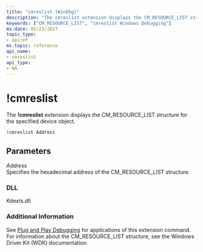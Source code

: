 ```yaml
---
title: "cmreslist (WinDbg)"
description: "The cmreslist extension displays the CM_RESOURCE_LIST structure for the specified device object."
keywords: ["CM_RESOURCE_LIST", "cmreslist Windows Debugging"]
ms.date: 05/23/2017
topic_type:
- apiref
ms.topic: reference
api_name:
- cmreslist
api_type:
- NA
---
```


# !cmreslist


The **!cmreslist** extension displays the CM\_RESOURCE\_LIST structure for the specified device object.

```dbgsyntax
!cmreslist Address
```

## <span id="ddk__cmreslist_dbg"></span><span id="DDK__CMRESLIST_DBG"></span>Parameters


<span id="_______Address______"></span><span id="_______address______"></span><span id="_______ADDRESS______"></span> *Address*   
Specifies the hexadecimal address of the CM\_RESOURCE\_LIST structure.

### DLL

Kdexts.dll

 

### Additional Information

See [Plug and Play Debugging](../debugger/plug-and-play-debugging.md) for applications of this extension command. For information about the CM\_RESOURCE\_LIST structure, see the Windows Driver Kit (WDK) documentation.

 

 







